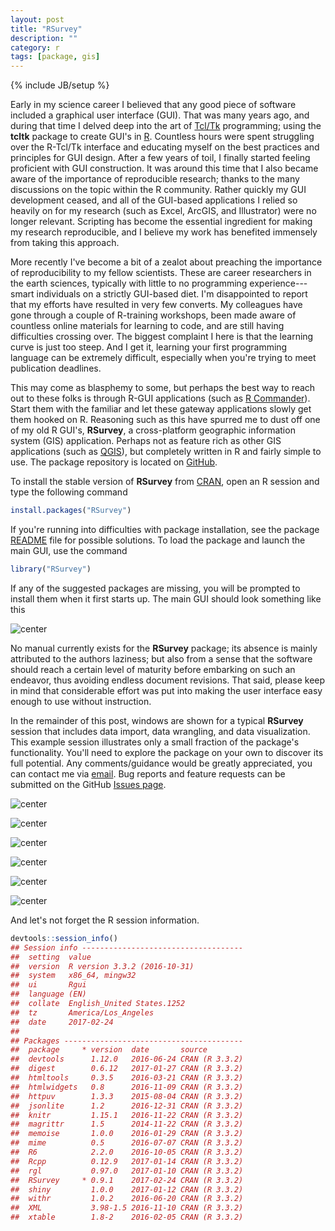 ```yaml
---
layout: post
title: "RSurvey"
description: ""
category: r
tags: [package, gis]
---
```

{% include JB/setup %}

Early in my science career I believed that any good piece of software included a graphical user interface (GUI).
That was many years ago, and during that time I delved deep into the art of [Tcl/Tk](https://tcl.tk/) programming;
using the **tcltk** package to create GUI's in [R](https://www.r-project.org/).
Countless hours were spent struggling over the R-Tcl/Tk interface and educating myself on the best practices and principles for GUI design.
After a few years of toil, I finally started feeling proficient with GUI construction.
It was around this time that I also became aware of the importance of reproducible research;
thanks to the many discussions on the topic within the R community.
Rather quickly my GUI development ceased, and all of the GUI-based applications
I relied so heavily on for my research (such as Excel, ArcGIS, and Illustrator) were no longer relevant.
Scripting has become the essential ingredient for making my research reproducible,
and I believe my work has benefited immensely from taking this approach.

More recently I've become a bit of a zealot about preaching the importance of reproducibility to my fellow scientists.
These are career researchers in the earth sciences,
typically with little to no programming experience---smart individuals on a strictly GUI-based diet.
I'm disappointed to report that my efforts have resulted in very few converts.
My colleagues have gone through a couple of R-training workshops,
been made aware of countless online materials for learning to code, and are still having difficulties crossing over.
The biggest complaint I here is that the learning curve is just too steep.
And I get it, learning your first programming language can be extremely difficult,
especially when you're trying to meet publication deadlines.

This may come as blasphemy to some, but perhaps the best way to reach out to these folks is through R-GUI applications
(such as [R Commander](http://www.rcommander.com/)).
Start them with the familiar and let these gateway applications slowly get them hooked on R.
Reasoning such as this have spurred me to dust off one of my old R GUI's,
**RSurvey**, a cross-platform geographic information system (GIS) application.
Perhaps not as feature rich as other GIS applications (such as [QGIS](http://www.qgis.org)),
but completely written in R and fairly simple to use.
The package repository is located on [GitHub](https://github.com/USGS-R/RSurvey).

To install the stable version of **RSurvey** from [CRAN](https://CRAN.R-project.org/package=RSurvey),
open an R session and type the following command

```r
install.packages("RSurvey")
```

If you're running into difficulties with package installation, see the package
[README](https://github.com/USGS-R/RSurvey/blob/master/README.md) file for possible solutions.
To load the package and launch the main GUI, use the command

```r
library("RSurvey")
```

If any of the suggested packages are missing, you will be prompted to install them when it first starts up.
The main GUI should look something like this

![center](/figs/2017-02-27-rsurvey/fig1-gui.png)

No manual currently exists for the **RSurvey** package; its absence is mainly attributed to the authors laziness;
but also from a sense that the software should reach a certain level of maturity before embarking on such an endeavor,
thus avoiding endless document revisions.
That said, please keep in mind that considerable effort was put into making the user interface easy enough to use without instruction.

In the remainder of this post, windows are shown for a typical **RSurvey** session that includes
data import, data wrangling, and data visualization.
This example session illustrates only a small fraction of the package's functionality.
You'll need to explore the package on your own to discover its full potential.
Any comments/guidance would be greatly appreciated, you can contact me via [email](jfisher@usgs.gov).
Bug reports and feature requests can be submitted on the GitHub
[Issues page](https://github.com/USGS-R/RSurvey/issues).

![center](/figs/2017-02-27-rsurvey/fig2-import.png)

![center](/figs/2017-02-27-rsurvey/fig3-editor.png)

![center](/figs/2017-02-27-rsurvey/fig4-variables.png)

![center](/figs/2017-02-27-rsurvey/fig5-polygon.png)

![center](/figs/2017-02-27-rsurvey/fig6-plot2d.png)

![center](/figs/2017-02-27-rsurvey/fig7-plot3d.png)

And let's not forget the R session information.

```r
devtools::session_info()
## Session info ------------------------------------
##  setting  value
##  version  R version 3.3.2 (2016-10-31)
##  system   x86_64, mingw32
##  ui       Rgui
##  language (EN)
##  collate  English_United States.1252
##  tz       America/Los_Angeles
##  date     2017-02-24
##
## Packages ----------------------------------------
##  package     * version  date       source
##  devtools      1.12.0   2016-06-24 CRAN (R 3.3.2)
##  digest        0.6.12   2017-01-27 CRAN (R 3.3.2)
##  htmltools     0.3.5    2016-03-21 CRAN (R 3.3.2)
##  htmlwidgets   0.8      2016-11-09 CRAN (R 3.3.2)
##  httpuv        1.3.3    2015-08-04 CRAN (R 3.3.2)
##  jsonlite      1.2      2016-12-31 CRAN (R 3.3.2)
##  knitr         1.15.1   2016-11-22 CRAN (R 3.3.2)
##  magrittr      1.5      2014-11-22 CRAN (R 3.3.2)
##  memoise       1.0.0    2016-01-29 CRAN (R 3.3.2)
##  mime          0.5      2016-07-07 CRAN (R 3.3.2)
##  R6            2.2.0    2016-10-05 CRAN (R 3.3.2)
##  Rcpp          0.12.9   2017-01-14 CRAN (R 3.3.2)
##  rgl           0.97.0   2017-01-10 CRAN (R 3.3.2)
##  RSurvey     * 0.9.1    2017-02-24 CRAN (R 3.3.2)
##  shiny         1.0.0    2017-01-12 CRAN (R 3.3.2)
##  withr         1.0.2    2016-06-20 CRAN (R 3.3.2)
##  XML           3.98-1.5 2016-11-10 CRAN (R 3.3.2)
##  xtable        1.8-2    2016-02-05 CRAN (R 3.3.2)
```
